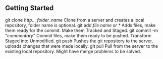 ## Getting Started

git clone _http..._ _folder_name_         Clone from a server and creates a local repository, folder name is optional.
git add _file name or *_                  Adds files, make them ready for the commit. Make them Tracked and Staged.
git commit -m "_commentary_"              Commit files, make them ready to be pushed. Transform Staged into Unmodified.
git push                                  Pushes the git repository to the server, uploads changes that were made locally.
git pull                                  Pull from the server to the existing local repository. Might have merge problems to be solved.
